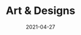 ---
title: "Art & Designs"
date: "2021-04-27"
image: https://i.imgur.com/8jJNtFP.png
redirect: https://www.reddit.com/
---